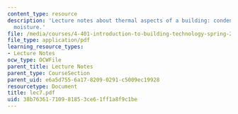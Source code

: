 ```yaml
---
content_type: resource
description: 'Lecture notes about thermal aspects of a building: condensation and
  moisture.'
file: /media/courses/4-401-introduction-to-building-technology-spring-2006/38b76361710981853ce61ff1a8f9c1be_lec7.pdf
file_type: application/pdf
learning_resource_types:
- Lecture Notes
ocw_type: OCWFile
parent_title: Lecture Notes
parent_type: CourseSection
parent_uid: e6a5d755-6a17-8209-0291-c5009ec19928
resourcetype: Document
title: lec7.pdf
uid: 38b76361-7109-8185-3ce6-1ff1a8f9c1be
---
```

